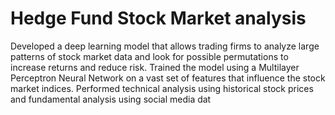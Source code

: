 # Hedge Fund Stock Market analysis
Developed a deep learning model that allows trading firms to analyze large patterns of stock market data and look for possible permutations to increase returns and reduce risk.
Trained the model using a Multilayer Perceptron Neural Network on a vast set of features that influence the stock market indices.
Performed technical analysis using historical stock prices and fundamental analysis using social media dat
